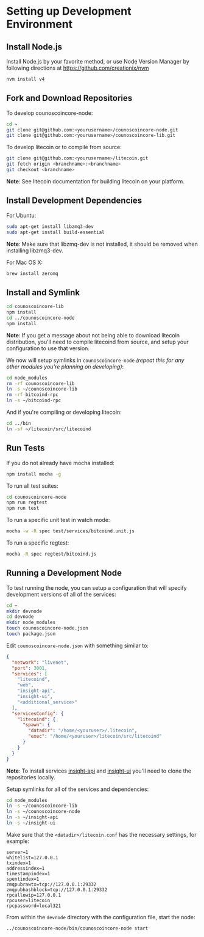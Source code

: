 # Setting up Development Environment

## Install Node.js

Install Node.js by your favorite method, or use Node Version Manager by following directions at https://github.com/creationix/nvm

```bash
nvm install v4
```

## Fork and Download Repositories

To develop counoscoincore-node:

```bash
cd ~
git clone git@github.com:<yourusername>/counoscoincore-node.git
git clone git@github.com:<yourusername>/counoscoincore-lib.git
```

To develop litecoin or to compile from source:

```bash
git clone git@github.com:<yourusername>/litecoin.git
git fetch origin <branchname>:<branchname>
git checkout <branchname>
```
**Note**: See litecoin documentation for building litecoin on your platform.


## Install Development Dependencies

For Ubuntu:
```bash
sudo apt-get install libzmq3-dev
sudo apt-get install build-essential
```
**Note**: Make sure that libzmq-dev is not installed, it should be removed when installing libzmq3-dev.


For Mac OS X:
```bash
brew install zeromq
```

## Install and Symlink

```bash
cd counoscoincore-lib
npm install
cd ../counoscoincore-node
npm install
```
**Note**: If you get a message about not being able to download litecoin distribution, you'll need to compile litecoind from source, and setup your configuration to use that version.


We now will setup symlinks in `counoscoincore-node` *(repeat this for any other modules you're planning on developing)*:
```bash
cd node_modules
rm -rf counoscoincore-lib
ln -s ~/counoscoincore-lib
rm -rf bitcoind-rpc
ln -s ~/bitcoind-rpc
```

And if you're compiling or developing litecoin:
```bash
cd ../bin
ln -sf ~/litecoin/src/litecoind
```

## Run Tests

If you do not already have mocha installed:
```bash
npm install mocha -g
```

To run all test suites:
```bash
cd counoscoincore-node
npm run regtest
npm run test
```

To run a specific unit test in watch mode:
```bash
mocha -w -R spec test/services/bitcoind.unit.js
```

To run a specific regtest:
```bash
mocha -R spec regtest/bitcoind.js
```

## Running a Development Node

To test running the node, you can setup a configuration that will specify development versions of all of the services:

```bash
cd ~
mkdir devnode
cd devnode
mkdir node_modules
touch counoscoincore-node.json
touch package.json
```

Edit `counoscoincore-node.json` with something similar to:
```json
{
  "network": "livenet",
  "port": 3001,
  "services": [
    "litecoind",
    "web",
    "insight-api",
    "insight-ui",
    "<additional_service>"
  ],
  "servicesConfig": {
    "litecoind": {
      "spawn": {
        "datadir": "/home/<youruser>/.litecoin",
        "exec": "/home/<youruser>/litecoin/src/litecoind"
      }
    }
  }
}
```

**Note**: To install services [insight-api](https://github.com/bitpay/insight-api) and [insight-ui](https://github.com/bitpay/insight-ui) you'll need to clone the repositories locally.

Setup symlinks for all of the services and dependencies:

```bash
cd node_modules
ln -s ~/counoscoincore-lib
ln -s ~/counoscoincore-node
ln -s ~/insight-api
ln -s ~/insight-ui
```

Make sure that the `<datadir>/litecoin.conf` has the necessary settings, for example:
```
server=1
whitelist=127.0.0.1
txindex=1
addressindex=1
timestampindex=1
spentindex=1
zmqpubrawtx=tcp://127.0.0.1:29332
zmqpubhashblock=tcp://127.0.0.1:29332
rpcallowip=127.0.0.1
rpcuser=litecoin
rpcpassword=local321
```

From within the `devnode` directory with the configuration file, start the node:
```bash
../counoscoincore-node/bin/counoscoincore-node start
```
